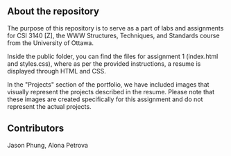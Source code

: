 ## About the repository
The purpose of this repository is to serve as a part of labs and assignments for CSI 3140 [Z], the WWW Structures, Techniques, and Standards course from the University of Ottawa.

Inside the public folder, you can find the files for assignment 1 (index.html and styles.css), where as per the provided instructions, a resume is displayed through HTML and CSS.

In the "Projects" section of the portfolio, we have included images that visually represent the projects described in the resume. Please note that these images are created specifically for this assignment and do not represent the actual projects. 

## Contributors
Jason Phung, Alona Petrova